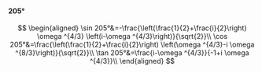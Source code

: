 #### 205°

$$
\begin{aligned}
\sin 205°&=-\frac{\left(\frac{1}{2}+\frac{i}{2}\right) \omega ^{4/3} \left(i-\omega ^{4/3}\right)}{\sqrt{2}}\\
\cos 205°&=\frac{\left(\frac{1}{2}+\frac{i}{2}\right) \left(\omega ^{4/3}-i \omega ^{8/3}\right)}{\sqrt{2}}\\
\tan 205°&=\frac{i-\omega ^{4/3}}{-1+i \omega ^{4/3}}\\
\end{aligned}
$$

